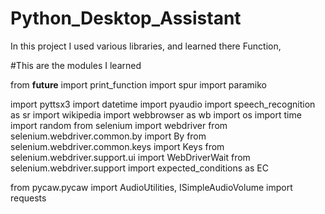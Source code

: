 # Python_Desktop_Assistant

In this project I used various libraries, and learned there Function, 

#This are the modules I learned

from __future__ import print_function
import spur
import paramiko

import pyttsx3
import datetime
import pyaudio
import speech_recognition as sr
import wikipedia
import webbrowser as wb
import os
import time
import random
from selenium import webdriver
from selenium.webdriver.common.by import By
from selenium.webdriver.common.keys import Keys
from selenium.webdriver.support.ui import WebDriverWait
from selenium.webdriver.support import expected_conditions as EC

from pycaw.pycaw import AudioUtilities, ISimpleAudioVolume
import requests
